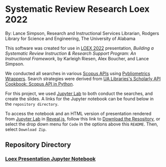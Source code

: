 # Systematic Review Research Loex 2022

By: Lance Simpson, Research and Instructional Services Librarian, Rodgers Library for Science and Engineering, The University of Alabama

This software was created for use in [LOEX 2022](http://www.loexconference.org/) presentation, *Building a Systematic Review Instruction & Research Support Program: An Instructional Framework*, by Karleigh Riesen, Alex Boucher, and Lance Simpson. 

We conducted all searches in various [Scopus APIs](https://dev.elsevier.com/tecdoc_ir_cris_vivo.html) using [Pybliometrics Wrappers](https://pybliometrics.readthedocs.io/en/stable/#). Search strategies were derived from [UA Libraries's Scholarly API Cookbook: Scopus API in Python](https://ualibweb.github.io/UALIB_ScholarlyAPI_Cookbook/content/scripts/python/python_scopus.html).

For this project, we used [Jupyter Lab](https://jupyter.org/) to both conduct the searches, and create the slides. A links for the Jupyter notebook can be found below in the `repository directory`. 

To access the notebook and an HTML version of presentation rendered from [Jupyter Lab](https://jupyter.org/) in [Reveal.js](https://revealjs.com/), follow this link to [Download the Resository](https://github.com/lsimpsonlibrary/systematic_review_research_loex_2022/archive/refs/heads/main.zip), or select the drop down menu for `Code` in the options above this `README`. Then, select `Download Zip`.

## Repository Directory
### [Loex Presentation Jupyter Notebook](https://github.com/lsimpsonlibrary/systematic_review_research_loex_2022/blob/ef2b7e2d663de5a9353a072c01b4794a21d9d96e/loex_presentation_upload.ipynb)
